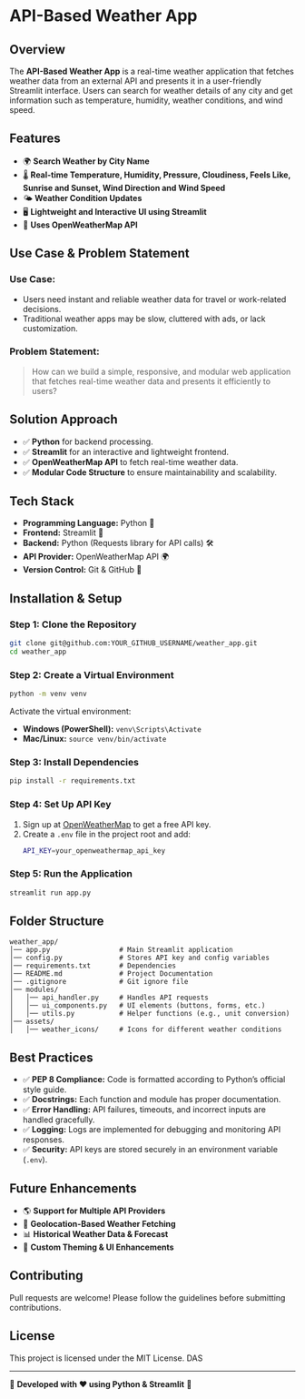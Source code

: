 # API-Based Weather App

## Overview
The **API-Based Weather App** is a real-time weather application that fetches weather data from an external API and presents it in a user-friendly Streamlit interface. Users can search for weather details of any city and get information such as temperature, humidity, weather conditions, and wind speed.

## Features
- 🌍 **Search Weather by City Name**
- 🌡️ **Real-time Temperature, Humidity, Pressure, Cloudiness, Feels Like, Sunrise and Sunset, Wind Direction and Wind Speed**
- 🌤️ **Weather Condition Updates**
- 🖥️ **Lightweight and Interactive UI using Streamlit**
- 🔗 **Uses OpenWeatherMap API**

## Use Case & Problem Statement
### Use Case:
- Users need instant and reliable weather data for travel or work-related decisions.
- Traditional weather apps may be slow, cluttered with ads, or lack customization.

### Problem Statement:
> How can we build a simple, responsive, and modular web application that fetches real-time weather data and presents it efficiently to users?

## Solution Approach
- ✅ **Python** for backend processing.
- ✅ **Streamlit** for an interactive and lightweight frontend.
- ✅ **OpenWeatherMap API** to fetch real-time weather data.
- ✅ **Modular Code Structure** to ensure maintainability and scalability.

## Tech Stack
- **Programming Language:** Python 🐍
- **Frontend:** Streamlit 🎨
- **Backend:** Python (Requests library for API calls) 🛠️
- **API Provider:** OpenWeatherMap API 🌍
- **Version Control:** Git & GitHub 🔧

## Installation & Setup
### **Step 1: Clone the Repository**
```bash
git clone git@github.com:YOUR_GITHUB_USERNAME/weather_app.git
cd weather_app
```

### **Step 2: Create a Virtual Environment**
```bash
python -m venv venv
```
Activate the virtual environment:
- **Windows (PowerShell):** `venv\Scripts\Activate`
- **Mac/Linux:** `source venv/bin/activate`

### **Step 3: Install Dependencies**
```bash
pip install -r requirements.txt
```

### **Step 4: Set Up API Key**
1. Sign up at [OpenWeatherMap](https://home.openweathermap.org/users/sign_up) to get a free API key.
2. Create a `.env` file in the project root and add:
   ```bash
   API_KEY=your_openweathermap_api_key
   ```

### **Step 5: Run the Application**
```bash
streamlit run app.py
```

## Folder Structure
```
weather_app/
│── app.py                 # Main Streamlit application
│── config.py              # Stores API key and config variables
│── requirements.txt       # Dependencies
│── README.md              # Project Documentation
│── .gitignore             # Git ignore file
│── modules/
│   │── api_handler.py     # Handles API requests
│   │── ui_components.py   # UI elements (buttons, forms, etc.)
│   │── utils.py           # Helper functions (e.g., unit conversion)
│── assets/
│   │── weather_icons/     # Icons for different weather conditions
```

## Best Practices
- ✅ **PEP 8 Compliance:** Code is formatted according to Python’s official style guide.
- ✅ **Docstrings:** Each function and module has proper documentation.
- ✅ **Error Handling:** API failures, timeouts, and incorrect inputs are handled gracefully.
- ✅ **Logging:** Logs are implemented for debugging and monitoring API responses.
- ✅ **Security:** API keys are stored securely in an environment variable (`.env`).

## Future Enhancements
- 🌎 **Support for Multiple API Providers**
- 📍 **Geolocation-Based Weather Fetching**
- 📊 **Historical Weather Data & Forecast**
- 🎨 **Custom Theming & UI Enhancements**

## Contributing
Pull requests are welcome! Please follow the guidelines before submitting contributions.

## License
This project is licensed under the MIT License. DAS

---
🚀 **Developed with ❤️ using Python & Streamlit** 🚀




